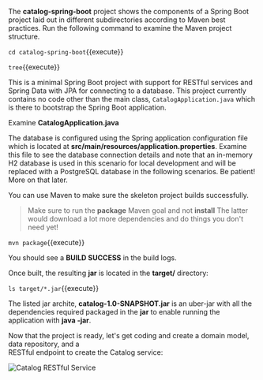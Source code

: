 The **catalog-spring-boot** project shows the components of 
a Spring Boot project laid out in different subdirectories according to Maven best 
practices. Run the following command to examine the Maven project structure.

`cd catalog-spring-boot`{{execute}}

`tree`{{execute}}

This is a minimal Spring Boot project with support for RESTful services and Spring Data with JPA for connecting
to a database. This project currently contains no code other than the main class, `CatalogApplication.java`
which is there to bootstrap the Spring Boot application.

Examine **CatalogApplication.java**

The database is configured using the Spring application configuration file which is located at 
**src/main/resources/application.properties**. Examine this file to see the database connection details 
and note that an in-memory H2 database is used in this scenario for local development and will be replaced
with a PostgreSQL database in the following scenarios. Be patient! More on that later.

You can use Maven to make sure the skeleton project builds successfully.

> Make sure to run the **package** Maven goal and not **install** The latter would 
> download a lot more dependencies and do things you don't need yet!

`mvn package`{{execute}}

You should see a **BUILD SUCCESS** in the build logs.

Once built, the resulting **jar** is located in the **target/** directory:

`ls target/*.jar`{{execute}}

The listed jar archite, **catalog-1.0-SNAPSHOT.jar** is an uber-jar with all the dependencies required packaged in the **jar** to enable running the application with **java -jar**.

Now that the project is ready, let's get coding and create a domain model, data repository, and a  
RESTful endpoint to create the Catalog service:

![Catalog RESTful Service](https://katacoda.com/openshift-roadshow/assets/springboot-catalog-arch.png)
